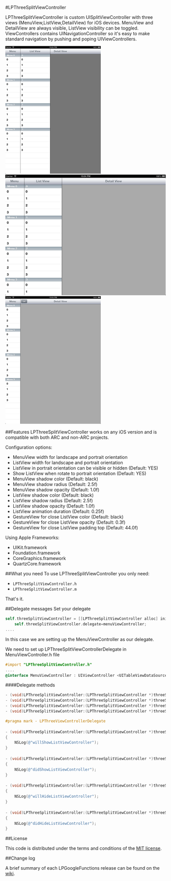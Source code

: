 #LPThreeSplitViewController

LPThreeSplitViewController is custom UISplitViewController with three views (MenuView,ListView,DetailView) for iOS devices. MenuView and DetailView are always visible, ListView visibility can be toggled.
ViewControllers contains UINavigationController so it's easy to make standard navigation by pushing and poping UIViewControllers.

![ScreenShots](ScreenShots/img1.png)
![ScreenShots](ScreenShots/img2.png)
![ScreenShots](ScreenShots/img3.png)

##Features
LPThreeSplitViewController works on any iOS version and is compatible with both ARC and non-ARC projects.

Configuration options:

* MenuView width for landscape and portrait orientation
* ListView width for landscape and portrait orientation
* ListView in portrait orientation can be visible or hidden (Default: YES)
* Show ListView when rotate to portrait orientation (Default: YES)
* MenuView shadow color (Default: black)
* MenuView shadow radius (Default: 2.5f)
* MenuView shadow opacity (Default: 1.0f)
* ListView shadow color (Default: black)
* ListView shadow radius (Default: 2.5f)
* ListView shadow opacity (Default: 1.0f)
* ListView animation duration (Default: 0.25f)
* GestureView for close ListView color (Default: black)
* GestureView for close ListView opacity (Default: 0.3f)
* GestureView for close ListView padding top (Default: 44.0f)
 
Using Apple Frameworks:

* UIKit.framework
* Foundation.framework
* CoreGraphics.framework
* QuartzCore.framework

##What you need
To use LPThreeSplitViewController you only need:

* `LPThreeSplitViewController.h`
* `LPThreeSplitViewController.m`

That's it.

##Delegate messages
Set your delegate

```objective-c
self.threeSplitViewController = [[LPThreeSplitViewController alloc] initWithMenuViewController:navigationControllerMenuView ListViewController:navigationControllerListView DetailViewController:navigationControllerDetailView];
    self.threeSplitViewController.delegate=menuViewController;
....
```

In this case we are setting up the MenuViewController as our delegate.

We need to set up LPThreeSplitViewControllerDelegate in MenuViewController.h file

```objective-c
#import "LPThreeSplitViewController.h"
....
@interface MenuViewController : UIViewController <UITableViewDataSource,UITableViewDelegate,LPThreeSplitViewControllerDelegate>
```

####Delegate methods

```objective-c
- (void)LPThreeSplitViewController:(LPThreeSplitViewController *)threeSplitViewController willShowListViewController:(UIViewController*)listViewController;
- (void)LPThreeSplitViewController:(LPThreeSplitViewController *)threeSplitViewController didShowListViewController:(UIViewController*)listViewController;
- (void)LPThreeSplitViewController:(LPThreeSplitViewController *)threeSplitViewController willHideListViewController:(UIViewController*)listViewController;
- (void)LPThreeSplitViewController:(LPThreeSplitViewController *)threeSplitViewController didHideListViewController:(UIViewController*)listViewController;
```

```objective-c
#pragma mark - LPThreeViewControllerDelegate

- (void)LPThreeSplitViewController:(LPThreeSplitViewController *)threeSplitViewController willShowListViewController:(UIViewController *)listViewController
{
    NSLog(@"willShowListViewController");
}

- (void)LPThreeSplitViewController:(LPThreeSplitViewController *)threeSplitViewController didShowListViewController:(UIViewController *)listViewController
{
    NSLog(@"didShowListViewController");
}

- (void)LPThreeSplitViewController:(LPThreeSplitViewController *)threeSplitViewController willHideListViewController:(UIViewController *)listViewController
{
    NSLog(@"willHideListViewController");
}

- (void)LPThreeSplitViewController:(LPThreeSplitViewController *)threeSplitViewController didHideListViewController:(UIViewController *)listViewController
{
    NSLog(@"didHideListViewController");
}
```

##License

This code is distributed under the terms and conditions of the [MIT license](LICENSE). 

##Change log

A brief summary of each LPGoogleFunctions release can be found on the [wiki](https://github.com/luka1995/LPThreeSplitViewController/wiki/Change-log).
